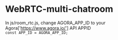 # WebRTC-multi-chatroom  
In js/room_rtc.js, change AGORA_APP_ID to your Agora['https://www.agora.io/'] API APPID  
`
  const APP_ID = AGORA_APP_ID;
`
